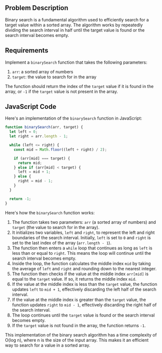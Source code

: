 ## Problem Description

Binary search is a fundamental algorithm used to efficiently search for a target value within a sorted array. The algorithm works by repeatedly dividing the search interval in half until the target value is found or the search interval becomes empty.

## Requirements

Implement a `binarySearch` function that takes the following parameters:

1. `arr`: a sorted array of numbers
2. `target`: the value to search for in the array

The function should return the index of the `target` value if it is found in the array, or `-1` if the `target` value is not present in the array.

## JavaScript Code

Here's an implementation of the `binarySearch` function in JavaScript:

```javascript
function binarySearch(arr, target) {
  let left = 0;
  let right = arr.length - 1;

  while (left <= right) {
    const mid = Math.floor((left + right) / 2);

    if (arr[mid] === target) {
      return mid;
    } else if (arr[mid] < target) {
      left = mid + 1;
    } else {
      right = mid - 1;
    }
  }

  return -1;
}
```

Here's how the `binarySearch` function works:

1. The function takes two parameters: `arr` (a sorted array of numbers) and `target` (the value to search for in the array).
2. It initializes two variables, `left` and `right`, to represent the left and right boundaries of the search interval. Initially, `left` is set to `0` and `right` is set to the last index of the array (`arr.length - 1`).
3. The function then enters a `while` loop that continues as long as `left` is less than or equal to `right`. This means the loop will continue until the search interval becomes empty.
4. Inside the loop, the function calculates the middle index `mid` by taking the average of `left` and `right` and rounding down to the nearest integer.
5. The function then checks if the value at the middle index `arr[mid]` is equal to the `target` value. If so, it returns the middle index `mid`.
6. If the value at the middle index is less than the `target` value, the function updates `left` to `mid + 1`, effectively discarding the left half of the search interval.
7. If the value at the middle index is greater than the `target` value, the function updates `right` to `mid - 1`, effectively discarding the right half of the search interval.
8. The loop continues until the `target` value is found or the search interval becomes empty.
9. If the `target` value is not found in the array, the function returns `-1`.

This implementation of the binary search algorithm has a time complexity of O(log n), where n is the size of the input array. This makes it an efficient way to search for a value in a sorted array.